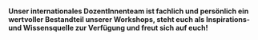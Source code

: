 #### Unser internationales DozentInnenteam ist fachlich und persönlich ein wertvoller Bestandteil unserer Workshops, steht euch als Inspirations-und Wissensquelle zur Verfügung und freut sich auf euch!